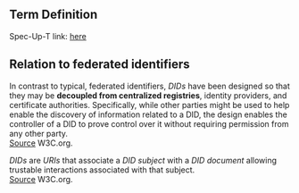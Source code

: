 ## Term Definition

Spec-Up-T link: <a href='https://weboftrust.github.io/WOT-terms/docs/glossary/decentralized-identifier'>here</a>

## Relation to federated identifiers
In contrast to typical, federated identifiers, _DIDs_ have been designed so that they may be **decoupled from centralized registries**, identity providers, and certificate authorities. Specifically, while other parties might be used to help enable the discovery of information related to a DID, the design enables the controller of a DID to prove control over it without requiring permission from any other party.  
[Source](https://www.w3.org/TR/did-core/) W3C.org.

_DIDs_ are _URIs_ that associate a _DID subject_ with a _DID document_ allowing trustable interactions associated with that subject.  
[Source](https://www.w3.org/TR/did-core/) W3C.org.
